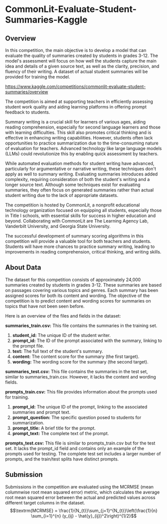 # CommonLit-Evaluate-Student-Summaries-Kaggle

## Overview 
In this competition, the main objective is to develop a model that can evaluate the quality of summaries created by students in grades 3-12. The model's assessment will focus on how well the students capture the main idea and details of a given source text, as well as the clarity, precision, and fluency of their writing. A dataset of actual student summaries will be provided for training the model.

https://www.kaggle.com/competitions/commonlit-evaluate-student-summaries/overview

The competition is aimed at supporting teachers in efficiently assessing student work quality and aiding learning platforms in offering prompt feedback to students.

Summary writing is a crucial skill for learners of various ages, aiding reading comprehension, especially for second language learners and those with learning difficulties. This skill also promotes critical thinking and is effective in enhancing writing capabilities. However, students often lack opportunities to practice summarization due to the time-consuming nature of evaluation for teachers. Advanced technology like large language models (LLMs) could revolutionize this by enabling quick assessment by teachers.

While automated evaluation methods for student writing have advanced, particularly for argumentative or narrative writing, these techniques don't apply as well to summary writing. Evaluating summaries introduces added complexity, requiring consideration of both the student's writing and a longer source text. Although some techniques exist for evaluating summaries, they often focus on generated summaries rather than actual student writing due to the lack of appropriate datasets.

The competition is hosted by CommonLit, a nonprofit educational technology organization focused on equipping all students, especially those in Title I schools, with essential skills for success in higher education and beyond. Collaborating with CommonLit are The Learning Agency Lab, Vanderbilt University, and Georgia State University.

The successful development of summary scoring algorithms in this competition will provide a valuable tool for both teachers and students. Students will have more chances to practice summary writing, leading to improvements in reading comprehension, critical thinking, and writing skills.

## About Data

The dataset for this competition consists of approximately 24,000 summaries created by students in grades 3-12. These summaries are based on passages covering various topics and genres. Each summary has been assigned scores for both its content and wording. The objective of the competition is to predict content and wording scores for summaries on topics that have not been seen before.

Here is an overview of the files and fields in the dataset:

**summaries_train.csv:** This file contains the summaries in the training set.

  1. **student_id:** The unique ID of the student writer.
  2. **prompt_id:** The ID of the prompt associated with the summary, linking to the prompt file.
  3. **text:** The full text of the student's summary.
  4. **content:** The content score for the summary (the first target).
  5. **wording:** The wording score for the summary (the second target).
  
**summaries_test.csv:** This file contains the summaries in the test set, similar to summaries_train.csv. However, it lacks the content and wording fields.

**prompts_train.csv:** This file provides information about the prompts used for training.

  1. **prompt_id:** The unique ID of the prompt, linking to the associated summaries and prompt text.
  2. **prompt_question:** The specific question posed to students for summarization.
  3. **prompt_title:** A brief title for the prompt.
  4. **prompt_text:** The complete text of the prompt.
  
**prompts_test.csv:** This file is similar to prompts_train.csv but for the test set. It lacks the prompt_id field and contains only an example of the prompts used for testing. The complete test set includes a larger number of prompts, and the train/test splits have     distinct prompts.


## Submission
Submissions in the competition are evaluated using the MCRMSE (mean columnwise root mean squared error) metric, which calculates the average root mean squared error between the actual and predicted values across different target columns in the dataset.
$$\textrm{MCRMSE} = \frac{1}{N_{t}}\sum_{j=1}^{N_{t}}\left(\frac{1}{n} \sum_{i=1}^{n} (y_{ij} - \hat{y}_{ij})^2\right)^{1/2}$$
